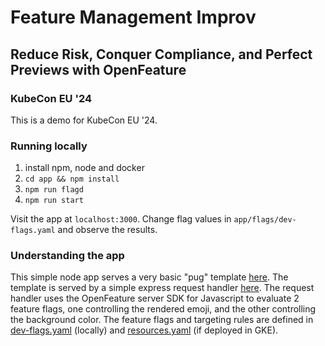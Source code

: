 # Feature Management Improv
## Reduce Risk, Conquer Compliance, and Perfect Previews with OpenFeature
### KubeCon EU '24

This is a demo for KubeCon EU '24.

### Running locally

1. install npm, node and docker
1. `cd app && npm install`
1. `npm run flagd`
1. `npm run start`

Visit the app at `localhost:3000`.
Change flag values in `app/flags/dev-flags.yaml` and observe the results.

### Understanding the app

This simple node app serves a very basic "pug" template [here](https://github.com/open-feature/kubecon-eu-2024-demo/blob/main/app/views/index.pug).
The template is served by a simple express request handler [here](https://github.com/open-feature/kubecon-eu-2024-demo/blob/main/app/handlers/index.ts).
The request handler uses the OpenFeature server SDK for Javascript to evaluate 2 feature flags, one controlling the rendered emoji, and the other controlling the background color.
The feature flags and targeting rules are defined in [dev-flags.yaml](https://github.com/open-feature/kubecon-eu-2024-demo/blob/main/app/flags/dev-flags.yaml) (locally) and [resources.yaml](https://github.com/open-feature/kubecon-eu-2024-demo/blob/main/resources.yaml) (if deployed in GKE).
